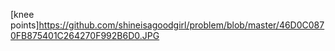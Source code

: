 [knee points]https://github.com/shineisagoodgirl/problem/blob/master/46D0C0870FB875401C264270F992B6D0.JPG
